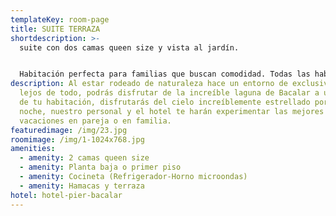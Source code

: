 ```yaml
---
templateKey: room-page
title: SUITE TERRAZA
shortdescription: >-
  suite con dos camas queen size y vista al jardín.


  Habitación perfecta para familias que buscan comodidad. Todas las habitaciones cuentan con dos camas queen size, televisión, baño completo, cocineta, refrigerador, microondas y lo mejor de todo, están a unos cuantos metros de la laguna de Bacalar.
description: Al estar rodeado de naturaleza hace un entorno de exclusividad
  lejos de todo, podrás disfrutar de la increíble laguna de Bacalar a unos pasos
  de tu habitación, disfrutarás del cielo increíblemente estrellado por la
  noche, nuestro personal y el hotel te harán experimentar las mejores
  vacaciones en pareja o en familia.
featuredimage: /img/23.jpg
roomimage: /img/1-1024x768.jpg
amenities:
  - amenity: 2 camas queen size
  - amenity: Planta baja o primer piso
  - amenity: Cocineta (Refrigerador-Horno microondas)
  - amenity: Hamacas y terraza
hotel: hotel-pier-bacalar
---
```

